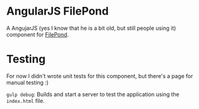 # AngularJS FilePond

A AngujarJS (yes I know that he is a bit old, but still people using it) component for [FilePond][filepond].

# Testing

For now I didn't wrote unit tests for this component, but there's a page for manual testing :)

`gulp debug`: Builds and start a server to test the application using the `index.html` file.

 [filepond]: https://github.com/pqina/filepond
